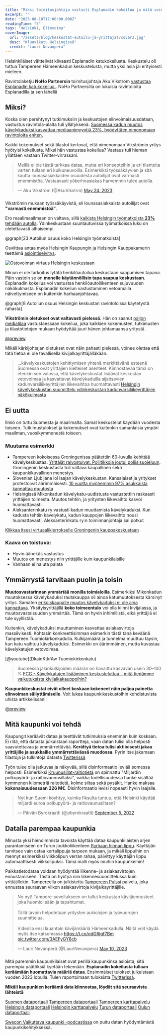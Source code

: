 ```yaml
---
title: "Miksi toimitusjohtaja vastusti Esplanadin kokeilua ja mitä voimme oppia datasta?"
excerpt: ""
date: "2023-08-10T17:00:00.000Z"
readingTime: "5"
tags: "Helsinki, Elinvoima"
coverImage:
  url: "/assets/blog/keskustat-autoilu-ja-yrittajat/cover3.jpg"
  desc: "Kluuvikatu Helsingissä"
  credit: "Lauri Nevanperä"
---
```


Helsinkiläiset väittelivät kiivaasti Esplanadin katukokeilusta. Keskustelu oli tuttua Tampereen Hämeenkadun keskustelusta, mutta yksi asia jäi erityisesti mieleen.

Ravintolaketju **NoHo Partnersin** toimitusjohtaja Aku Vikström [vastustaa Esplanadin katukokeilua.](https://yle.fi/a/74-20033086). NoHo Partnersilla on lukuisia ravintoloita Esplanadilla ja sen lähellä

## Miksi?

Koska olen perehtynyt tutkimuksiin ja keskustojen elinvoimaisuusdataan, vastustus ravintola-alalta tuli yllätyksenä. [Suomessa kadun muutos kävelykaduksi kasvattaa mediaanimyyntiä 23%, hyödyttäen nimenomaan ravintoloita eniten.](https://www.hel.fi/static/liitteet/kaupunkiymparisto/julkaisut/aineistot/aineistoja-09-20.pdf)

Kaikki kokemukset sekä tilastot kertovat, että nimenomaan Vikströmin yritys hyötyisi kokeilusta. Miksi hän vastustaa kokeilua? Vastaus tuli hieman yllättäen vastaan Twitter-virrassani.

<blockquote style="margin-bottom: 24px" class="twitter-tweet" data-conversation="none"><p lang="fi" dir="ltr">Meillä ei ole tästä tarkkaa dataa, mutta eri konsepteihin ja eri tilanteita varten tullaan eri kulkuneuvoilla. Esimerkiksi työssäkäyvien ja sitä kautta lounasasiakkaiden osuudesta autoilijat ovat varmasti enemmistöä. Vastaavasti yökerhoasiakas harvemmin tulee autolla.</p>&mdash; Aku Vikström (@AkuVikstrm) <a href="https://twitter.com/AkuVikstrm/status/1661423927984259078?ref_src=twsrc%5Etfw">May 24, 2023</a></blockquote>

Vikströmin mukaan työssäkäyvistä, eli lounasasiakkaista autoilijat ovat **"varmasti enemmistöä"**.

Ero reaalimaailmaan on valtava, sillä [kaikista Helsingin työmatkoista **23%** tehdään autolla](https://www.hel.fi/static/liitteet/kaupunkiymparisto/julkaisut/julkaisut/julkaisu-06-23.pdf). Ydinkeskustaan suuntautuvissa työmatkoissa luku on oletettavasti alhaisempi.

@graph[23 Autoilun osuus koko Helsingin työmatkoista]

Osviittaa antaa myös Helsingin Kaupungin ja Helsingin Kauppakamerin teettämä [asiointiselvitys](https://www.hel.fi/static/liitteet/kaupunkiymparisto/julkaisut/julkaisut/julkaisu-22-19.pdf).

![Ostovoiman virtaus Helsingin keskustaan](/assets/blog/keskustat-autoilu-ja-yrittajat/ostovoiman-virtaus.jpeg)

Minun ei ole tarkoitus lytätä henkilöautoilua keskustaan saapumisen tapana. Päin vastoin se on **monelle käytännöllisin tapa saapua keskustaan**. Esplanadin kokeilua voi vastustaa henkilöautoliikenteen sujuvuuden näkökulmasta. Esplanadin kokeilun vastustaminen vetoamalla näivettymiseen on kuitenkin harhaanjohtavaa.

@graph[8 Autoilun osuus Helsingin keskustan ravintoloissa käytetystä rahasta]

**Vikströmin oletukset ovat valtavasti pielessä**. Hän on saanut [paljon mediatilaa](https://yle.fi/a/74-20033086) vastustaessaan kokeilua, joka kaikkien kokemusten, tutkimusten ja tilastotietojen mukaan hyödyttää juuri hänen johtamaansa yritystä.

[@preview](https://yle.fi/a/74-20033086)

Mikäli kärkijohtajan oletukset ovat näin pahasti pielessä, voinee olettaa että tätä tietoa ei ole tavallisella kivijalkayrittäjälläkään.

> ...kävelykeskustojen kehittymisen yhtenä merkittävänä esteenä Suomessa ovat yrittäjien kielteiset asenteet. Kiinnostavaa tämä on etenkin sen valossa, että kävelykeskustat lisäävät keskustan vetovoimaa ja kasvattavat kävelykaduilla sijaitsevien kadunvarsiliikeyrittäjien liikevaihtoa huomattavasti [Helsingin kävelykeskustan suunnittelu ydinkeskustan kadunvarsiliikeyrittäjien näkökulmasta](https://core.ac.uk/download/pdf/14922585.pdf)

## Ei uutta

Ilmiö on tuttu Suomesta ja maailmalta. Samat keskustelut käydään vuodesta toiseen. Tutkimustulokset ja kokemukset ovat kuitenkin samanlaisia ympäri maailman, vuosikymmenestä toiseen.

### Muutama esimerkki

- Tampereen kokoisessa Groningenissa päätettiin 60-luvulla kehittää kävelykeskustaa. [Yrittäjät raivostuivat. Poliitikkoja joutui poliisisuojeluun](https://www.theguardian.com/cities/2015/jul/29/how-groningen-invented-a-cycling-template-for-cities-all-over-the-world). Groningenin keskustasta tuli valtava kaupallinen sekä kaupunkikuvallinen menestys.
- Slovenian Ljubljana loi laajan kävelykeskustan. Kansalaiset ja yritykset protestoivat äärimmäisesti. [10 vuotta myöhemmin 97% asukkaista kannattaa muutosta](https://www.bigissue.com/news/environment/people-protested-when-this-capital-city-went-car-free-now-they-love-it/)
- Helsingissä Mikonkadun kävelykatu-uudistusta vastustettiin raskaasti yrittäjien toimesta. Muutos tehtiin, ja yritysten liikevaihto kasvoi huomattavasti.
- Aleksanterinkatu ry vastusti kadun muuttamista kävelykaduksi. Kun kadusta tehtiin kävelykatu, kadun kauppojen liikevaihto nousi huomattavasti, Aleksanterinkatu ry:n toiminnanjohtaja sai potkut

[Klikkaa itsesi virtuaalikierrokselle Groningenin kauppakeskustaan](https://earth.google.com/web/search/groningen/@53.21764889,6.56692585,10.04541733a,0d,60y,331.27821321h,80.59913221t,0r/data=CigiJgokCWHbo0-XwE5AEaBZwp2Gvk5AGaAtwgD0yDdAIT1mOJrzwDdAIhoKFlBIVFhyMVhMT1cyQU5OQ2F5ME1QcmcQAg)

### Kaava on toistuva:

- Hyvin äänekäs vastustus
- Muutos on menestys niin yrittäjille kuin kaupunkilaisille
- Vanhaan ei haluta palata

## Ymmärrystä tarvitaan puolin ja toisin

**Muutosvastarinnan ymmärtää monilla toimialoilla**. Esimerkiksi Mikonkadun muutoksessa kävelykaduksi rautakauppa oli ainoa katumuutoksesta kärsinyt yritys. Samaten [erikoiskaupalle muutos kävelykaduksi ei ole aina kannattava](https://www.fcg.fi/nakemyksia/kavelykatujen-lisaaminen-keskusteluttaa-mita-tiedamme-vaikutuksista-kivijalkakauppoihin/). Yksityisyrittäjillä **koko toimeentulo** voi olla kiinni kivijalassa, ja muutosvastaisuuden ymmärtää. Tämä on hyvin inhimillistä, eikä yrittäjiä ei tule syyllistää.

Kuitenkin, kävelykaduksi muuttaminen kasvattaa asiakasvirtoja massiivisesti. Kohtasin konkreettisimman esimerkin tästä tänä keväänä Tampereen Tuomiokirkonkadulla. Kulkijamäärä ja tunnelma muuttuu täysin, kun katu vaihtuu kävelykaduksi. Esimerkki on äärimmäinen, mutta kuvastaa kävelykatujen vetovoimaa.

[@youtube](DkaidKtkfAw Tuomiokirkonkatu)

> Suomessa jalankulkijoiden määrän on havaittu kasvavan usein 30–100 % [FCG - Kävelykatujen lisääminen keskusteluttaa – mitä tiedämme vaikutuksista kivijalkakauppoihin?](https://www.fcg.fi/nakemyksia/kavelykatujen-lisaaminen-keskusteluttaa-mita-tiedamme-vaikutuksista-kivijalkakauppoihin/)

**Kaupunkikeskustat eivät olleet koskaan kokeneet näin paljoa painetta elinvoiman säilyttämiselle**. Voit lukea kaupunkikeskustoihin kohdistuvista uhista artikkelissani:

[@preview](https://www.laurinevanpera.fi/posts/keskustojen-naivettyminen)

## Mitä kaupunki voi tehdä

Kaupungit keräävät dataa ja teettävät tutkimuksia enemmän kuin koskaan. Ei riitä, että datasta julkaistaan raportteja, vaan datan tulisi olla helposti saavutettavaa ja ymmärrettävää. **Kerättyä tietoa tulisi aktiivisesti jakaa yrittäjille ja asukkaille ymmärrettävässä muodossa**. Pyrin itse jakamaan tilastoja ja tulkintoja datasta [Twitterissä](https://twitter.com/LauriNevanpera)

Työn tulee olla jatkuvaa ja näkyvää, sillä disinformaatio leviää somessa helposti. Esimerkiksi [Kruunusillat-raitiotietä](https://fi.wikipedia.org/wiki/Kruunusillat) on spinnattu "Miljardin polkupyörä- ja raitiovaunusillaksi", vaikka todellisuudessa hanke sisältää kymmenen kilometriä raitotietä, kolme siltaa sekä pysäkit. Hanke maksaa **kokonaisuudessaan 326 M€**. Disinformaatio levisi nopeasti hyvin laajalle.

<blockquote class="twitter-tweet" style="margin-bottom: 24px" ><p lang="fi" dir="ltr">Nyt kun Suomi köyhtyy, kuinka fiksulta tuntuu, että Helsinki käyttää miljardi euroa polkupyörä- ja raitiovaunusiltaan?</p>&mdash; Päivän Byrokraatti (@pbyrokraatti) <a href="https://twitter.com/pbyrokraatti/status/1566882092671180802?ref_src=twsrc%5Etfw">September 5, 2022</a></blockquote>

## Datalla parempaa kaupunkia

Minusta yksi hienoimmista tavoista käyttää dataa kaupunkilaisten arjen parantamiseen on Turun joukkoliikenteen [Parhaan hinnan lippu](https://www.foli.fi/fi/parhaan-hinnan-lippu-f%C3%B6li-sovelluksesta). Käyttäjän tarvitsee vain ostaa kertalippuja tarpeen mukaan, ja mikäli lippuihin on mennyt esimerkiksi viikkolipun verran rahaa, päivittyy käyttäjän lippu automaattisesti viikkolipuksi. Tämä malli myös muihin kaupunkeihin!

Paikkatietodataa voidaan hyödyntää liikenne- ja asiakasvirtojen ennustamiseen. Tästä on hyötyä niin liikennesuunnittelussa kuin yrittäjillekin. Tampereella on julkistettu [Tampereen Pulssi](https://www.tamperelainen.fi/paikalliset/5919394) palvelu, joka ennustaa seuraavan viikon asiakasvirtoja kivijalkayrittäjille.

<blockquote class="twitter-tweet" style="margin-bottom: 24px" ><p lang="fi" dir="ltr">No nyt! Tampere-sovellukseen on tullut keskustan kävijäennusteet joka huomioi sään ja tapahtumat.<br><br>Tällä tavoin helpotetaan yritysten aukiolojen ja työvuorojen suunnittelua.<br><br>Videolla ensi lauantain kävijämääriä Hämeenkadulla. Näitä voit käydä myös itse katsomassa <a href="https://t.co/qdG6jqf7Bm">https://t.co/qdG6jqf7Bm</a> <a href="https://t.co/3AEFyGY8cb">pic.twitter.com/3AEFyGY8cb</a></p>&mdash; Lauri Nevanperä (@LauriNevanpera) <a href="https://twitter.com/LauriNevanpera/status/1656340473437384705?ref_src=twsrc%5Etfw">May 10, 2023</a></blockquote> <script async src="https://platform.twitter.com/widgets.js" charset="utf-8"></script>

Mitä paremmin kaupunkilaiset ovat perillä kaupunkinsa asioista, sitä parempia päätöksiä kyetään tekemään. **Esplanadin kokeilusta tullaan keräämään huomattavia määriä dataa**. Ensimmäiset tulokset julkaistaan vuoden 2023 lopulla. Tulen raportoimaan tuloksista [Twitterissä](https://www.twitter.com/LauriNevanpera).

**Mikäli kaupunkien keräämä data kiinnostaa, löydät sitä seuraavista lähteistä**

[Suomen dataportaali](https://www.avoindata.fi/fi)
[Tampereen dataportaali](https://data.tampere.fi/fi/)
[Tampereen karttapalvelu](https://kartat.tampere.fi/oskari/)
[Helsingin dataportaali](https://hri.fi/fi/)
[Helsingin karttapalvelu](https://kartta.hel.fi/)
[Turun dataportaali](https://www.turku.fi/avoindata)
[Oulun dataportaali](https://data.ouka.fi/fi/)

[Swecon Vaikuttava kaupunki -podcastissa](https://www.sweco.fi/ajankohtaista/uutiset/swecon-vaikuttava-kaupunki-podcastin-jakso-12-miten-data-voi-parantaa-kaupunkilaisten-arkea/) on puitu datan hyödyntämistä kaupunkikehityksessä.
